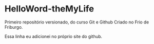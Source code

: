 # HelloWord-theMyLife
 Primeiro repositório versionado, do curso Git e Github
Criado no Frio de Friburgo.

Essa linha eu adicionei no próprio site do github.
